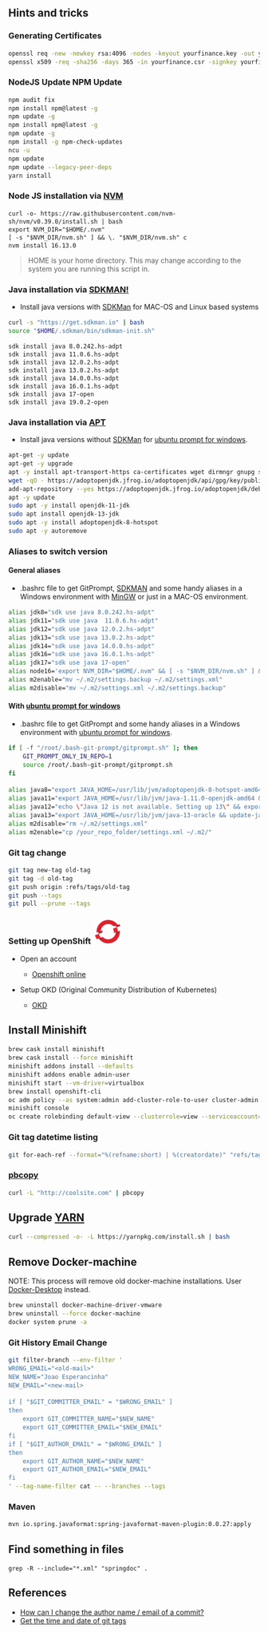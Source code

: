 ## Hints and tricks

### Generating Certificates

```bash
openssl req -new -newkey rsa:4096 -nodes -keyout yourfinance.key -out yourfinance.csr
openssl x509 -req -sha256 -days 365 -in yourfinance.csr -signkey yourfinance.key -out yourfinance.pem
```

### NodeJS Update NPM Update

```bash
npm audit fix
npm install npm@latest -g
npm update -g
npm install npm@latest -g
npm update -g
npm install -g npm-check-updates
ncu -u
npm update
npm update --legacy-peer-deps
yarn install
```

### Node JS installation via [NVM](https://github.com/nvm-sh/nvm)

```shell
curl -o- https://raw.githubusercontent.com/nvm-sh/nvm/v0.39.0/install.sh | bash
export NVM_DIR="$HOME/.nvm"
[ -s "$NVM_DIR/nvm.sh" ] && \. "$NVM_DIR/nvm.sh" c
nvm install 16.13.0
```

> HOME is your home directory. This may change according to the system you are running this script in.

### Java installation via [SDKMAN!](https://sdkman.io/install)

-   Install java versions with [SDKMan](https://sdkman.io/) for MAC-OS and Linux based systems

```bash
curl -s "https://get.sdkman.io" | bash
source "$HOME/.sdkman/bin/sdkman-init.sh"
```

```shell
sdk install java 8.0.242.hs-adpt
sdk install java 11.0.6.hs-adpt
sdk install java 12.0.2.hs-adpt
sdk install java 13.0.2.hs-adpt
sdk install java 14.0.0.hs-adpt
sdk install java 16.0.1.hs-adpt
sdk install java 17-open
sdk install java 19.0.2-open
```

### Java installation via [APT](http://manpages.ubuntu.com/manpages/xenial/en/man8/apt.8.html)

-   Install java versions without [SDKMan](https://sdkman.io/) for [ubuntu prompt for windows](https://www.microsoft.com/en-us/p/ubuntu/9nblggh4msv6?activetab=pivot:overviewtab).

```bash
apt-get -y update
apt-get -y upgrade
apt -y install apt-transport-https ca-certificates wget dirmngr gnupg software-properties-common
wget -qO - https://adoptopenjdk.jfrog.io/adoptopenjdk/api/gpg/key/public | apt-key add -
add-apt-repository --yes https://adoptopenjdk.jfrog.io/adoptopenjdk/deb/
apt -y update
sudo apt -y install openjdk-11-jdk
sudo apt install openjdk-13-jdk
sudo apt -y install adoptopenjdk-8-hotspot
sudo apt -y autoremove
```

### Aliases to switch version

#### General aliases

- .bashrc file to get GitPrompt, [SDKMAN](https://sdkman.io/) and some handy aliases in a Windows environment with [MinGW](http://www.mingw.org/) or just in a MAC-OS environment.

```bash
alias jdk8="sdk use java 8.0.242.hs-adpt"
alias jdk11="sdk use java  11.0.6.hs-adpt"
alias jdk12="sdk use java 12.0.2.hs-adpt"
alias jdk13="sdk use java 13.0.2.hs-adpt"
alias jdk14="sdk use java 14.0.0.hs-adpt"
alias jdk16="sdk use java 16.0.1.hs-adpt"
alias jdk17="sdk use java 17-open"
alias node16='export NVM_DIR="$HOME/.nvm" && [ -s "$NVM_DIR/nvm.sh" ] && \. "$NVM_DIR/nvm.sh" c && nvm install 16.13.0 && nvm use 16.13.0'
alias m2enable="mv ~/.m2/settings.backup ~/.m2/settings.xml"
alias m2disable="mv ~/.m2/settings.xml ~/.m2/settings.backup"
```

#### With [ubuntu prompt for windows](https://www.microsoft.com/en-us/p/ubuntu/9nblggh4msv6?activetab=pivot:overviewtab)

- .bashrc file to get GitPrompt and some handy aliases in a Windows environment with [ubuntu prompt for windows](https://www.microsoft.com/en-us/p/ubuntu/9nblggh4msv6?activetab=pivot:overviewtab).

```bash
if [ -f "/root/.bash-git-prompt/gitprompt.sh" ]; then
    GIT_PROMPT_ONLY_IN_REPO=1
    source /root/.bash-git-prompt/gitprompt.sh
fi

alias java8="export JAVA_HOME=/usr/lib/jvm/adoptopenjdk-8-hotspot-amd64 && update-java-alternatives -s adoptopenjdk-8-hotspot-amd64"
alias java11="export JAVA_HOME=/usr/lib/jvm/java-1.11.0-openjdk-amd64 && update-java-alternatives -s java-1.11.0-openjdk-amd64"
alias java12="echo \"Java 12 is not available. Setting up 13\" && export JAVA_HOME=/usr/lib/jvm/java-13-oracle && update-java-alternatives -s java-13-oracle"
alias java13="export JAVA_HOME=/usr/lib/jvm/java-13-oracle && update-java-alternatives -s java-13-oracle"
alias m2disable="rm ~/.m2/settings.xml"
alias m2enable="cp /your_repo_folder/settings.xml ~/.m2/"
```

### Git tag change

```bash
git tag new-tag old-tag
git tag -d old-tag
git push origin :refs/tags/old-tag
git push --tags
git pull --prune --tags
```

### Setting up OpenShift [![alt text](https://raw.githubusercontent.com/jesperancinha/project-signer/master/project-signer-templates/icons-50/openshift-50.png)](https://manage.openshift.com/)

-   Open an account
	
	-   [Openshift online](https://manage.openshift.com/)

-   Setup OKD (Original Community Distribution of Kubernetes)
	
	-   [OKD](https://www.okd.io/index.html)

## Install Minishift

```bash
brew cask install minishift
brew cask install --force minishift
minishift addons install --defaults
minishift addons enable admin-user
minishift start --vm-driver=virtualbox
brew install openshift-cli
oc adm policy --as system:admin add-cluster-role-to-user cluster-admin developer
minishift console
oc create rolebinding default-view --clusterrole=view --serviceaccount=mancalaje:default --namespace=mancalaje
```

### Git tag datetime listing

```bash
git for-each-ref --format="%(refname:short) | %(creatordate)" "refs/tags/*"
```

### [pbcopy](http://sweetme.at/2013/11/17/copy-to-and-paste-from-the-clipboard-on-the-mac-osx-command-line/)

```bash
curl -L "http://coolsite.com" | pbcopy
```


## Upgrade [YARN](https://yarnpkg.com/)

```bash
curl --compressed -o- -L https://yarnpkg.com/install.sh | bash
```

## Remove Docker-machine

NOTE: This process will remove old docker-machine installations.
User [Docker-Desktop](https://www.docker.com/products/docker-desktop) instead.

```bash
brew uninstall docker-machine-driver-vmware
brew uninstall --force docker-machine
docker system prune -a
```

### Git History Email Change

```bash
git filter-branch --env-filter '
WRONG_EMAIL="<old-mail>"
NEW_NAME="Joao Esperancinha"
NEW_EMAIL="<new-mail>

if [ "$GIT_COMMITTER_EMAIL" = "$WRONG_EMAIL" ]
then
    export GIT_COMMITTER_NAME="$NEW_NAME"
    export GIT_COMMITTER_EMAIL="$NEW_EMAIL"
fi
if [ "$GIT_AUTHOR_EMAIL" = "$WRONG_EMAIL" ]
then
    export GIT_AUTHOR_NAME="$NEW_NAME"
    export GIT_AUTHOR_EMAIL="$NEW_EMAIL"
fi
' --tag-name-filter cat -- --branches --tags
```

### Maven

```bash
mvn io.spring.javaformat:spring-javaformat-maven-plugin:0.0.27:apply
```

## Find something in files

```shell
grep -R --include="*.xml" "springdoc" .
```

## References

- [How can I change the author name / email of a commit?](https://www.git-tower.com/learn/git/faq/change-author-name-email)
- [Get the time and date of git tags](https://stackoverflow.com/questions/13208734/get-the-time-and-date-of-git-tags/13208830)
